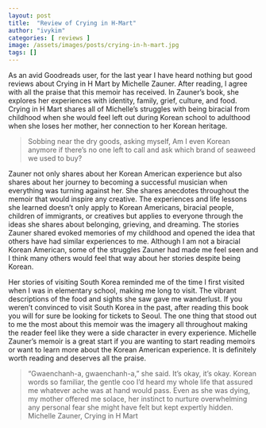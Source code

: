 ```yaml
---
layout: post
title:  "Review of Crying in H-Mart"
author: "ivykim"
categories: [ reviews ]
image: /assets/images/posts/crying-in-h-mart.jpg
tags: []
---
```


As an avid Goodreads user, for the last year I have heard nothing but good reviews about Crying in H Mart by Michelle Zauner. After reading, I agree with all the praise that this memoir has received. In Zauner’s book, she explores her experiences with identity, family, grief, culture, and food. Crying in H Mart shares all of Michelle’s struggles with being biracial from childhood when she would feel left out during Korean school to adulthood when she loses her mother, her connection to her Korean heritage.

> Sobbing near the dry goods, asking myself, Am I even Korean anymore if there’s no one left to call and ask which brand of seaweed we used to buy?

Zauner not only shares about her Korean American experience but also shares about her journey to becoming a successful musician when everything was turning against her. She shares anecdotes throughout the memoir that would inspire any creative. The experiences and life lessons she learned doesn’t only apply to Korean Americans, biracial people, children of immigrants, or creatives but applies to everyone through the ideas she shares about belonging, grieving, and dreaming. The stories Zauner shared evoked memories of my childhood and opened the idea that others have had similar experiences to me. Although I am not a biracial Korean American, some of the struggles Zauner had made me feel seen and I think many others would feel that way about her stories despite being Korean.

Her stories of visiting South Korea reminded me of the time I first visited when I was in elementary school, making me long to visit. The vibrant descriptions of the food and sights she saw gave me wanderlust. If you weren’t convinced to visit South Korea in the past, after reading this book you will for sure be looking for tickets to Seoul. The one thing that stood out to me the most about this memoir was the imagery all throughout making the reader feel like they were a side character in every experience. Michelle Zauner’s memoir is a great start if you are wanting to start reading memoirs or want to learn more about the Korean American experience. It is definitely worth reading and deserves all the praise.

> “Gwaenchanh-a, gwaenchanh-a,” she said. It’s okay, it’s okay. Korean words so familiar, the gentle coo I’d heard my whole life that assured me whatever ache was at hand would pass. Even as she was dying, my mother offered me solace, her instinct to nurture overwhelming any personal fear she might have felt but kept expertly hidden.
Michelle Zauner, Crying in H Mart
